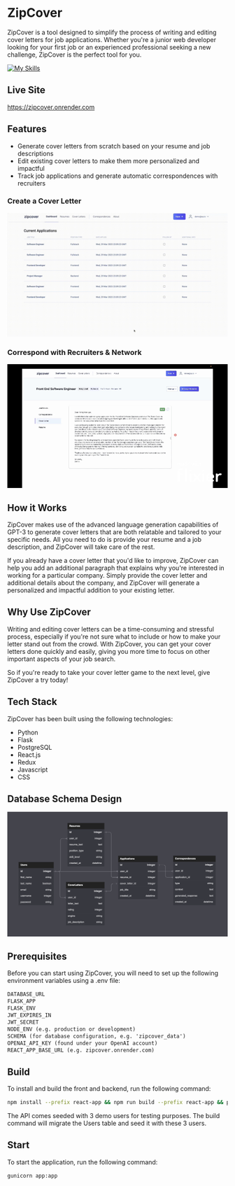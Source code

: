 # ZipCover
ZipCover is a tool designed to simplify the process of writing and editing cover letters for job applications. Whether you're a junior web developer looking for your first job or an experienced professional seeking a new challenge, ZipCover is the perfect tool for you.

[![My Skills](https://skillicons.dev/icons?i=py,flask,postgres,react,redux,js,css)](https://skillicons.dev)

## Live Site
https://zipcover.onrender.com

## Features
- Generate cover letters from scratch based on your resume and job descriptions
- Edit existing cover letters to make them more personalized and impactful
- Track job applications and generate automatic correspondences with recruiters

### Create a Cover Letter
![Cover Letter Demo](react-app/src/utils/assets/create-cover.gif)

### Correspond with Recruiters & Network
![Correspondence Demo](react-app/src/utils/assets/create-correspondence.gif)

## How it Works
ZipCover makes use of the advanced language generation capabilities of GPT-3 to generate cover letters that are both relatable and tailored to your specific needs. All you need to do is provide your resume and a job description, and ZipCover will take care of the rest.

If you already have a cover letter that you'd like to improve, ZipCover can help you add an additional paragraph that explains why you're interested in working for a particular company. Simply provide the cover letter and additional details about the company, and ZipCover will generate a personalized and impactful addition to your existing letter.

## Why Use ZipCover
Writing and editing cover letters can be a time-consuming and stressful process, especially if you're not sure what to include or how to make your letter stand out from the crowd. With ZipCover, you can get your cover letters done quickly and easily, giving you more time to focus on other important aspects of your job search.

So if you're ready to take your cover letter game to the next level, give ZipCover a try today!

## Tech Stack
ZipCover has been built using the following technologies:

- Python
- Flask
- PostgreSQL
- React.js
- Redux
- Javascript
- CSS

## Database Schema Design

![zipcover-dbschema]

[zipcover-dbschema]: ./app/assets/zipcover-schema.png

## Prerequisites
Before you can start using ZipCover, you will need to set up the following environment variables using a .env file:

```
DATABASE_URL
FLASK_APP
FLASK_ENV
JWT_EXPIRES_IN
JWT_SECRET
NODE_ENV (e.g. production or development)
SCHEMA (for database configuration, e.g. 'zipcover_data')
OPENAI_API_KEY (found under your OpenAI account)
REACT_APP_BASE_URL (e.g. zipcover.onrender.com)
```
## **Build**
To install and build the front and backend, run the following command:
```bash
npm install --prefix react-app && npm run build --prefix react-app && pip install -r requirements.txt && pip install psycopg2 && flask db upgrade && flask seed all
```
The API comes seeded with 3 demo users for testing purposes. The build command will migrate the Users table and seed it with these 3 users.
## **Start**
To start the application, run the following command:
```bash
gunicorn app:app
```
